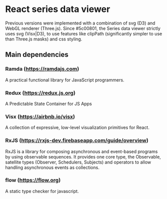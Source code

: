 # React series data viewer

Previous versions were implemented with a combination of svg (D3) and WebGL renderer (Three.js). 
Since #5c00801, the Series data viewer strictly uses svg (Visx|D3), to use features like clipPath (significantly simpler to use than Three.js masks) and css styling.

## Main dependencies

### Ramda (https://ramdajs.com)
A practical functional library for JavaScript programmers.

### Redux (https://redux.js.org)
A Predictable State Container for JS Apps

### Visx (https://airbnb.io/visx)
A collection of expressive, low-level visualization primitives for React.

### RxJS (https://rxjs-dev.firebaseapp.com/guide/overview)
RxJS is a library for composing asynchronous and event-based programs by using observable sequences. 
It provides one core type, the Observable, satellite types (Observer, Schedulers, Subjects) and operators to allow handling asynchronous events as collections.

### flow (https://flow.org)
A static type checker for javascript.
